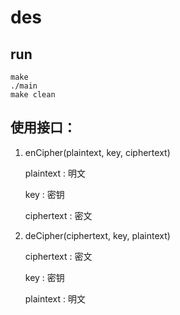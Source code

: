 # des

## run

```
make 
./main
make clean
```

## 使用接口：

1. enCipher(plaintext, key, ciphertext)

    plaintext : 明文

    key : 密钥

    ciphertext : 密文

2. deCipher(ciphertext, key, plaintext)

    ciphertext : 密文

    key : 密钥

    plaintext : 明文


